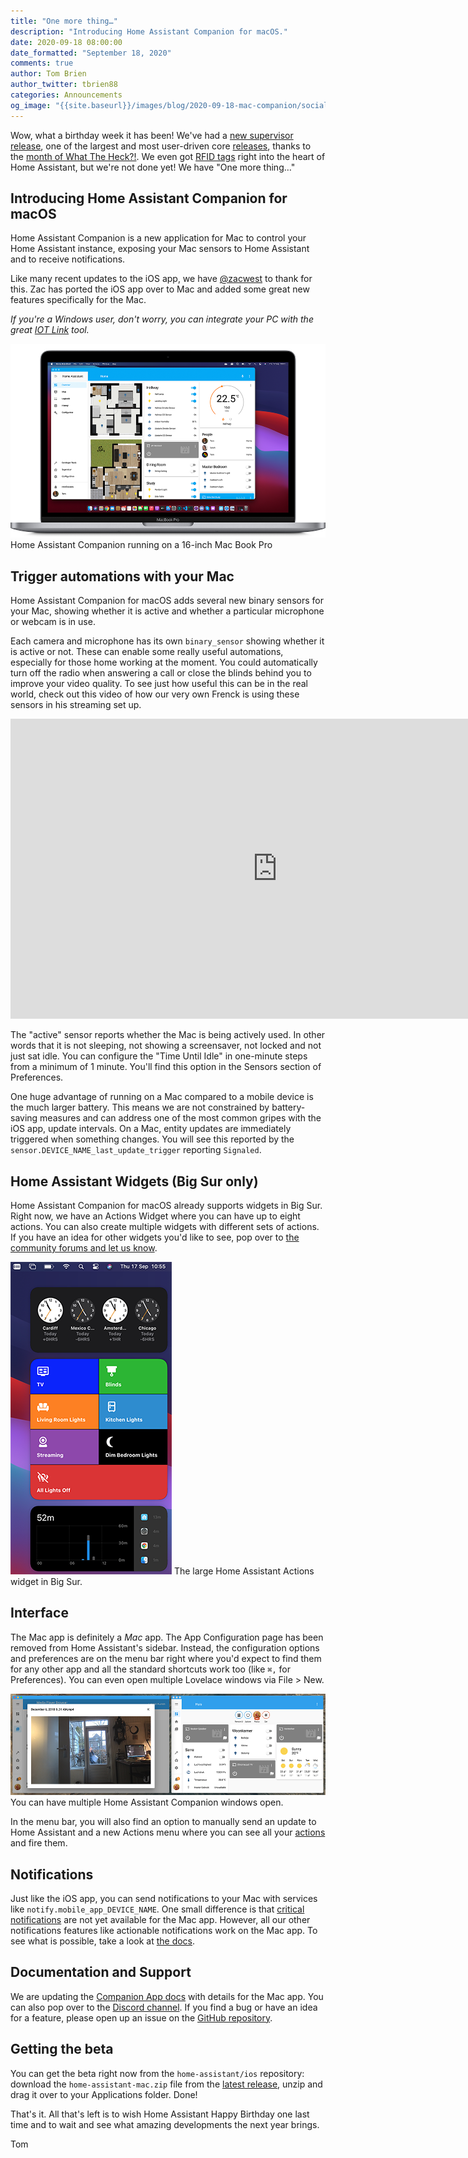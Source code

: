 ```yaml
---
title: "One more thing…"
description: "Introducing Home Assistant Companion for macOS."
date: 2020-09-18 08:00:00
date_formatted: "September 18, 2020"
comments: true
author: Tom Brien
author_twitter: tbrien88
categories: Announcements
og_image: "{{site.baseurl}}/images/blog/2020-09-18-mac-companion/social.png"
---
```


Wow, what a birthday week it has been! We've had a [new supervisor release](/blog/2020/09/16/supervisor-joins-the-party), one of the largest and most user-driven core [releases](/blog/2020/09/17/release-115), thanks to the [month of What The Heck?!](/blog/2020/08/18/the-month-of-what-the-heck/). We even got [RFID tags](/blog/2020/09/15/home-assistant-tags) right into the heart of Home Assistant, but we're not done yet! We have "One more thing…"

## Introducing Home Assistant Companion for macOS

Home Assistant Companion is a new application for Mac to control your Home Assistant instance, exposing your Mac sensors to Home Assistant and to receive notifications.

Like many recent updates to the iOS app, we have [@zacwest](https://github.com/zacwest) to thank for this. Zac has ported the iOS app over to Mac and added some great new features specifically for the Mac.

_If you're a Windows user, don't worry, you can integrate your PC with the great [IOT Link](https://iotlink.gitlab.io/index.html) tool._

<p class='img'>
<img src='/images/blog/2020-09-18-mac-companion/render.png' alt='Rendered image of the Home Assistant Lovelace interface running windowed on a 16-inch Mac Book Pro'></a>
Home Assistant Companion running on a 16-inch Mac Book Pro
</p>

## Trigger automations with your Mac

Home Assistant Companion for macOS adds several new binary sensors for your Mac, showing whether it is active and whether a particular microphone or webcam is in use.

Each camera and microphone has its own `binary_sensor` showing whether it is active or not. These can enable some really useful automations, especially for those home working at the moment. You could automatically turn off the radio when answering a call or close the blinds behind you to improve your video quality. To see just how useful this can be in the real world, check out this video of how our very own Frenck is using these sensors in his streaming set up.

<div class="videoWrapper">
  <iframe width="853" height="480" src="https://www.youtube-nocookie.com/embed/ssRVjqS40-0" frameborder="0" allow="autoplay; encrypted-media" allowfullscreen></iframe>
</div>

The "active" sensor reports whether the Mac is being actively used. In other words that it is not sleeping, not showing a screensaver, not locked and not just sat idle. You can configure the "Time Until Idle" in one-minute steps from a minimum of 1 minute. You'll find this option in the Sensors section of Preferences.

One huge advantage of running on a Mac compared to a mobile device is the much larger battery. This means we are not constrained by battery-saving measures and can address one of the most common gripes with the iOS app, update intervals. On a Mac, entity updates are immediately triggered when something changes. You will see this reported by the `sensor.DEVICE_NAME_last_update_trigger` reporting `Signaled`.

## Home Assistant Widgets (Big Sur only)

Home Assistant Companion for macOS already supports widgets in Big Sur. Right now, we have an Actions Widget where you can have up to eight actions. You can also create multiple widgets with different sets of actions. If you have an idea for other widgets you'd like to see, pop over to [the community forums and let us know](https://community.home-assistant.io/t/what-kind-of-ios-14-widgets-would-you-like-to-see/211112/14).

<p class='img'>
<img src='/images/blog/2020-09-18-mac-companion/actions-widget.png' alt='Screenshot of a large Home Assistant Actions widget in Big Sur'></a>
The large Home Assistant Actions widget in Big Sur.
</p>

## Interface

The Mac app is definitely a _Mac_ app. The App Configuration page has been removed from Home Assistant's sidebar. Instead, the configuration options and preferences are on the menu bar right where you'd expect to find them for any other app and all the standard shortcuts work too (like `⌘,` for Preferences). You can even open multiple Lovelace windows via File > New.

<p class='img'>
<img src='/images/blog/2020-09-18-mac-companion/multi_window.png' alt='Screenshot of two Lovelace windows open side-by-side'></a>
You can have multiple Home Assistant Companion windows open.
</p>

In the menu bar, you will also find an option to manually send an update to Home Assistant and a new Actions menu where you can see all your [actions](https://companion.home-assistant.io/docs/core/actions) and fire them.

## Notifications

Just like the iOS app, you can send notifications to your Mac with services like `notify.mobile_app_DEVICE_NAME`. One small difference is that [critical notifications](https://companion.home-assistant.io/docs/notifications/critical-notifications) are not yet available for the Mac app. However, all our other notifications features like actionable notifications work on the Mac app. To see what is possible, take a look at [the docs](https://companion.home-assistant.io/).

## Documentation and Support

We are updating the [Companion App docs](https://companion.home-assistant.io) with details for the Mac app. You can also pop over to the [Discord channel](https://discord.com/login?redirect_to=%2Fchannels%2F330944238910963714%2F551871772484698112). If you find a bug or have an idea for a feature, please open up an issue on the [GitHub repository](https://github.com/home-assistant/iOS/issues/new/choose).

## Getting the beta

You can get the beta right now from the `home-assistant/ios` repository: download the `home-assistant-mac.zip` file from the [latest release](https://companion.home-assistant.io/app/mac/latest), unzip and drag it over to your Applications folder. Done!

That's it. All that's left is to wish Home Assistant Happy Birthday one last time and to wait and see what amazing developments the next year brings.

Tom
